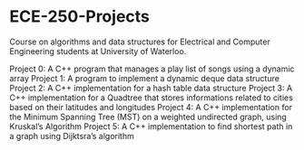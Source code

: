 # ECE-250-Projects
Course on algorithms and data structures for Electrical and Computer Engineering students at University of Waterloo.

Project 0: A C++ program that manages a play list of songs using a dynamic array
Project 1: A program to implement a dynamic deque data structure
Project 2: A C++ implementation for a hash table data structure
Project 3: A C++ implementation for a Quadtree that stores informations related to cities based on their latitudes and longitudes
Project 4: A C++ implementation for the Minimum Spanning Tree (MST) on a weighted undirected graph, using Kruskal’s Algorithm
Project 5: A C++ implementation to find shortest path in a graph using Dijktsra’s algorithm
